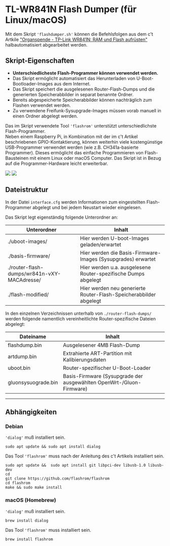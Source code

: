 # TL-WR841N Flash Dumper (für Linux/macOS)
Mit dem Skript `'flashdumper.sh'` können die Befehlsfolgen aus dem c't Artkile ["Organspende -
TP-Link WR841N: RAM und Flash aufrüsten"](https://www.heise.de/select/ct/2019/14/1561986310067151) halbautomatisiert abgearbeitet werden.

## Skript-Eigenschaften

- **Unterschiedlicheste Flash-Programmer können verwendet werden.**
- Das Skript ermöglicht automatisiert das Herunterladen von U-Boot-Bootloader-Images aus dem Internet.
- Das Skript speichert die ausgelesenen Router-Flash-Dumps und die generierten Speicherabbilder in separat benannte Ordner.
- Bereits abgespeicherte Speicherabbilder können nachträglich zum Flashen verwendet werden.
- Zu verwendene Freifunk-Sysupgrade-Images müssen vorab manuell in einen Ordner abgelegt werden.

Das im Skript verwendete Tool `'flashrom'` unterstützt unterschiedlichste Flash-Programmer.  
Neben einem Raspberry Pi, in Kombination mit der im c't Artikel beschriebenen GPIO-Kontaktierung, können weiterhin viele kostengünstige USB-Programmer verwendet werden (wie z.B. CH341a-basierte Programmer). Dieses ermöglicht das einfache Programmieren von Flash-Bausteinen mit einem Linux oder macOS Computer. Das Skript ist in Bezug auf die Programmer-Hardware leicht erweiterbar.

![](https://user-images.githubusercontent.com/1434390/62911018-1871fe00-bd83-11e9-8231-481d3d9cdc44.png)
![](https://user-images.githubusercontent.com/1434390/62911031-1f990c00-bd83-11e9-93f5-1c2494607440.png)

## Dateistruktur
In der Datei `interface.cfg` werden Informationen zum eingestellten Flash-Programmer abgelegt und bei jedem Neustart wieder eingelesen.


Das Skript legt eigenständig folgende Unterordner an:

| Unterordner                                 | Inhalt                                                            |
| ------------------------------------------- | ----------------------------------------------------------------- |
| ./uboot-images/                             | Hier werden U-boot-Images geladen/erwartet                        |
| ./basis-firmware/                           | Hier werden die Basis-Firmware-Images (Sysupgrades) erwartet      |
| ./router-flash-dumps/wr841n-vXY-MACAdresse/ | Hier werden u.a. ausgelesene Router-spezifische Dumps abgelegt    |
| ./flash-modified/                           | Hier werden neu generierte Router-Flash-Speicherabbilder abgelegt |


In den einzelnen Verzeichnissen unterhalb von `./router-flash-dumps/` werden folgende namentlich vereinheitlichte Router-spezifische Dateien abgelegt:

| Dateiname                                | Inhalt                                          |
| ------------------- | -------------------------------------------------------------------- |
| flashdump.bin       | Ausgelesener 4MB Flash-Dump                                          |
| artdump.bin         | Extrahierte ART-Partition mit Kalibierungsdaten                      |
| uboot.bin           | Router-spezifischer U-Boot-Loader                                    |
| gluonsysuograde.bin | Basis-Firmware (Sysupgrade der ausgewählten OpenWrt-/Gluon-Firmware) |

---

## Abhängigkeiten
### Debian
`'dialog'` muß installiert sein.
```
sudo apt update && sudo apt install dialog
```

Das Tool `'flashrom'` muss nach der Anleitung des c't Artikels installiert sein.
```
sudo apt update &&  sudo apt install git libpci-dev libusb-1.0 libusb-dev
cd
git clone https://github.com/flashrom/flashrom
cd flashrom
make && sudo make install
```

### macOS (Homebrew) 
`'dialog'` muß installiert sein.
```
brew install dialog
```

Das Tool `'flashrom'` muss installiert sein.
```
brew install flashrom
```
